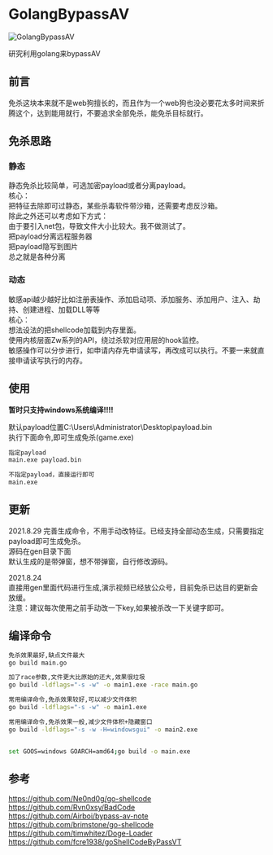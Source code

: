 # GolangBypassAV


![GolangBypassAV](https://socialify.git.ci/safe6Sec/GolangBypassAV/image?description=1&font=Inter&forks=1&issues=1&language=1&owner=1&pattern=Plus&stargazers=1&theme=Light)

研究利用golang来bypassAV
## 前言
免杀这块本来就不是web狗擅长的，而且作为一个web狗也没必要花太多时间来折腾这个，达到能用就行，不要追求全部免杀，能免杀目标就行。


## 免杀思路
### 静态
静态免杀比较简单，可选加密payload或者分离payload。  
核心：   
把特征去除即可过静态，某些杀毒软件带沙箱，还需要考虑反沙箱。   
除此之外还可以考虑如下方式：     
由于要引入net包，导致文件大小比较大。我不做测试了。    
把payload分离远程服务器   
把payload隐写到图片     
总之就是各种分离  

### 动态   
敏感api越少越好比如注册表操作、添加启动项、添加服务、添加用户、注入、劫持、创建进程、加载DLL等等    
核心：   
想法设法的把shellcode加载到内存里面。    
使用内核层面Zw系列的API，绕过杀软对应用层的hook监控。  
敏感操作可以分步进行，如申请内存先申请读写，再改成可以执行。不要一来就直接申请读写执行的内存。  


## 使用
**暂时只支持windows系统编译!!!!**

默认payload位置C:\\Users\\Administrator\\Desktop\\payload.bin  
执行下面命令,即可生成免杀(game.exe)
```cmd
指定payload
main.exe payload.bin

不指定payload，直接运行即可
main.exe
```



## 更新

2021.8.29
完善生成命令，不用手动改特征。已经支持全部动态生成，只需要指定payload即可生成免杀。   
源码在gen目录下面   
默认生成的是带弹窗，想不带弹窗，自行修改源码。


2021.8.24  
直接用gen里面代码进行生成,演示视频已经放公众号，目前免杀已达目的更新会放缓。   
注意：建议每次使用之前手动改一下key,如果被杀改一下关键字即可。    







## 编译命令


```bash
免杀效果最好,缺点文件最大
go build main.go

加了race参数,文件更大比原始的还大,效果很垃圾
go build -ldflags="-s -w" -o main1.exe -race main.go

常用编译命令,免杀效果较好,可以减少文件体积
go build -ldflags="-s -w" -o main1.exe

常用编译命令,免杀效果一般,减少文件体积+隐藏窗口
go build -ldflags="-s -w -H=windowsgui" -o main2.exe


set GOOS=windows GOARCH=amd64;go build -o main.exe

```



## 参考
https://github.com/Ne0nd0g/go-shellcode   
https://github.com/Rvn0xsy/BadCode    
https://github.com/Airboi/bypass-av-note  
https://github.com/brimstone/go-shellcode          
https://github.com/timwhitez/Doge-Loader          
https://github.com/fcre1938/goShellCodeByPassVT          
